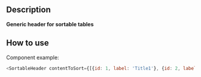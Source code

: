 ## Description

**Generic header for sortable tables**

## How to use

Component example:

```js
<SortableHeader contentToSort={[{id: 1, label: 'Title1'}, {id: 2, label: 'Title2'}, {id: 3, label: 'Title3'}, {id: 4, label: 'Title4'}, {id: 5, label: 'Title5'}]} customClass={'prova'} defaultSort={[0, 0, 0, 1, 0]}/>
```
